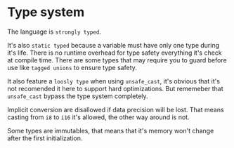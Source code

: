 # Type system

<!--
  https://en.wikipedia.org/wiki/Strong_and_weak_typing
-->

The language is `strongly typed`.

It's also `static typed` because a variable must have only one type
during it's life.
There is no runtime overhead for type safety everything it's check at compile
time.
There are some types that may require you to guard before use like
`tagged unions` to ensure type safety.

It also feature a `loosly type` when using `unsafe_cast`, it's obvious that
it's not recomended it here to support hard optimizations. But rememeber that
`unsafe_cast` bypass the type system completely.


Implicit conversion are disallowed if data precision will be lost.
That means casting from `i8` to `i16` it's allowed, the other way around is not.

Some types are immutables, that means that it's memory won't change after the
first initialization.

<!--
Most of the types start as Inmutables like
`static_array`, this array cannot grow. `static_string`
-->
